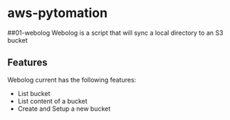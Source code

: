 # aws-pytomation

##01-webolog
Webolog is a script that will sync a local directory to an S3 bucket


## Features

Webolog current has the following features:

- List bucket
- List content of a bucket
- Create and Setup a new bucket 
